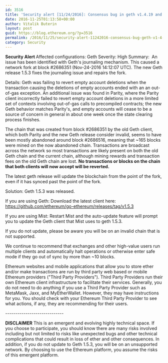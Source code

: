 ```yaml
---
id: 3516
title: 'Security alert [11/24/2016]: Consensus bug in geth v1.4.19 and v1.5.2'
date: 2016-11-25T01:13:58+00:00
author: Vitalik Buterin
layout: post
guid: https://blog.ethereum.org/?p=3516
permalink: /2016/11/25/security-alert-11242016-consensus-bug-geth-v1-4-19-v1-5-2/
category: Security
---
```

<b>Security Alert</b><b>
</b><b>
</b><span style="font-weight: 400;">Affected configurations: Geth</span><span style="font-weight: 400;">
</span><span style="font-weight: 400;">
</span><span style="font-weight: 400;">Severity: High</span><span style="font-weight: 400;">
</span><span style="font-weight: 400;">
</span><span style="font-weight: 400;">Summary:  An issue has been identified with Geth's journaling mechanism. This caused a network fork at block #2686351 (Nov-24-2016 14:12:07 UTC). The new Geth release 1.5.3 fixes the journaling issue and repairs the fork.</span>

<span style="font-weight: 400;">Details: Geth was failing to revert empty account deletions when the transaction causing the deletions of empty accounts ended with an an out-of-gas exception. An additional issue was found in Parity, where the Parity client incorrectly failed to revert empty account deletions in a more limited set of contexts involving out-of-gas calls to precompiled contracts; the new Geth behavior matches Parity's, and empty accounts will cease to be a source of concern in general in about one week once the state clearing process finishes.</span>

<span style="font-weight: 400;">The chain that was created from block #2686351 by the old Geth client, which both Parity and the new Geth release consider invalid, seems to have been mostly abandoned around block #2686516, meaning that ~165 blocks were mined on the now abandoned chain. Transactions are broadcast across the network so most transactions are likely present on both the old Geth chain and the current chain, although mining rewards and transaction fees on the old Geth chain are lost. </span><b>No transactions or blocks on the chain that both clients will now accept will be reverted.</b>

<span style="font-weight: 400;">The latest geth release will update the blockchain from the point of the fork, even if it has synced past the point of the fork.</span>

<span style="font-weight: 400;">Solution: Geth 1.5.3 was released. </span>

<span style="font-weight: 400;">If you are using Geth: Download the latest client here: </span><a href="https://github.com/ethereum/go-ethereum/releases/tag/v1.5.3"><span style="font-weight: 400;">https://github.com/ethereum/go-ethereum/releases/tag/v1.5.3</span></a>

<span style="font-weight: 400;">If you are using Mist: Restart Mist and the auto-update feature will prompt you to update the Geth client that Mist uses to geth 1.5.3.</span>

<span style="font-weight: 400;">If you do not update, please be aware you will be on an invalid chain that is not supported.</span>

<span style="font-weight: 400;">We continue to recommend that exchanges and other high-value users run multiple clients and automatically halt operations or otherwise enter safe mode if they go out of sync by more than ~10 blocks.</span>

<span style="font-weight: 400;">Ethereum websites and mobile applications that allow you to store ether and/or make transactions are run by third party web based or mobile Ethereum providers ("Third Party Providers"). Third Party Providers run their own Ethereum client infrastructure to facilitate their services. Generally, you do not need to do anything if you use a Third Party Provider such as MetaMask, Jaxx, and MyEtherWallet. However, they may have instructions for you. You should check with your Ethereum Third Party Provider to see what actions, if any, they are recommending for their users.</span>

<span style="font-weight: 400;">-----------------------------</span>

<b>DISCLAIMER</b><span style="font-weight: 400;">
</span><span style="font-weight: 400;">This is an emergent and evolving highly technical space. If you choose to participate, you should know there are many risks involved including but not limited to risks like unexpected bugs and other technical complications that could result in loss of ether and other consequences. In addition, if you do not update to Geth 1.5.3, you will be on an unsupported network. By choosing to use the Ethereum platform, you assume the risks of this emergent platform.</span>